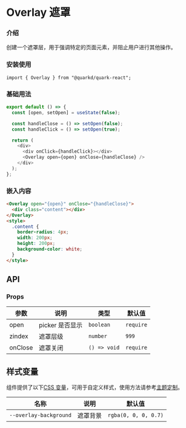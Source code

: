 # Overlay 遮罩

### 介绍

创建一个遮罩层，用于强调特定的页面元素，并阻止用户进行其他操作。

### 安装使用

```tsx
import { Overlay } from "@quarkd/quark-react";
```

### 基础用法

```js
export default () => {
  const [open, setOpen] = useState(false);

  const handleClose = () => setOpen(false);
  const handleClick = () => setOpen(true);

  return (
    <div>
      <div onClick={handleClick}></div>
      <Overlay open={open} onClose={handleClose} />
    </div>
  );
};
```

### 嵌入内容

```html
<Overlay open="{open}" onClose="{handleClose}">
  <div class="content"></div>
</Overlay>
<style>
  .content {
    border-radius: 4px;
    width: 200px;
    height: 200px;
    background-color: white;
  }
</style>
```

## API

### Props

| 参数    | 说明            | 类型         | 默认值    |
| ------- | --------------- | ------------ | --------- |
| open    | picker 是否显示 | `boolean `   | `require` |
| zindex  | 遮罩层级        | `number `    | `999`     |
| onClose | 遮罩关闭        | `() => void` | `require` |

## 样式变量

组件提供了以下[CSS 变量](https://developer.mozilla.org/zh-CN/docs/Web/CSS/Using_CSS_custom_properties)，可用于自定义样式，使用方法请参考[主题定制](#/zh-CN/guide/theme)。

| 名称                   | 说明     | 默认值               |
| ---------------------- | -------- | -------------------- |
| `--overlay-background` | 遮罩背景 | `rgba(0, 0, 0, 0.7)` |
